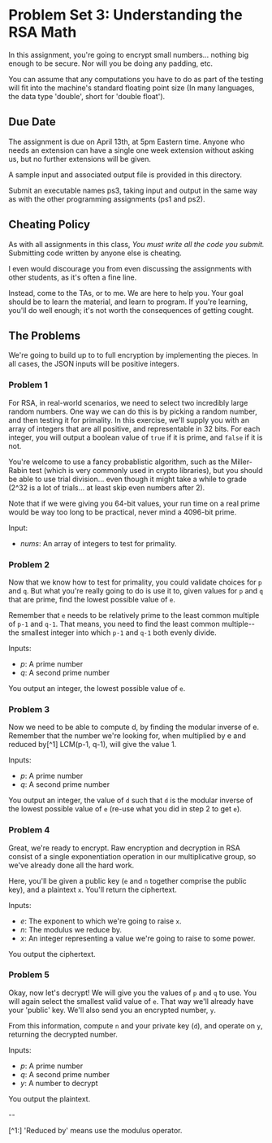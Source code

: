 # Problem Set 3: Understanding the RSA Math
In this assignment, you're going to encrypt small numbers... nothing big enough to be secure. Nor will you be doing any padding, etc.

You can assume that any computations you have to do as part of the testing will fit into the machine's standard floating point size (In many languages, the data type 'double', short for 'double float').

## Due Date
The assignment is due on April 13th, at 5pm Eastern time. Anyone who needs an extension can have a single one week extension without asking us, but no further extensions will be given.

A sample input and associated output file is provided in this directory.

Submit an executable names ps3, taking input and output in the same way as with the other programming assignments (ps1 and ps2).

## Cheating Policy

As with all assignments in this class, *You must write all the code
you submit.* Submitting code written by anyone else is cheating.

I even would discourage you from even discussing the assignments with
other students, as it's often a fine line.

Instead, come to the TAs, or to me. We are here to help you. Your goal
should be to learn the material, and learn to program. If you're
learning, you'll do well enough; it's not worth the consequences of
getting cought.

## The Problems
We're going to build up to to full encryption by implementing the pieces.  In all cases, the JSON inputs will be positive integers.

### Problem 1

For RSA, in real-world scenarios, we need to select two incredibly large random numbers. One way we can do this is by picking a random number, and then testing it for primality. In this exercise, we'll supply you with an array of integers that are all positive, and representable in 32 bits. For each integer, you will output a boolean value of `true` if it is prime, and `false` if it is not.

You're welcome to use a fancy probablistic algorithm, such as the Miller-Rabin test (which is very commonly used in crypto libraries), but you should be able to use trial division... even though it might take a while to grade (2^32 is a lot of trials... at least skip even numbers after 2).

Note that if we were giving you 64-bit values, your run time on a real prime would be way too long to be practical, never mind a 4096-bit prime.

Input:
- *nums*: An array of integers to test for primality.

### Problem 2

Now that we know how to test for primality, you could validate choices for `p` and `q`. But what you're really going to do is use it to, given values for `p` and `q` that are prime, find the lowest possible value of `e`.

Remember that `e` needs to be relatively prime to the least common multiple of `p-1` and `q-1`.  That means, you need to find the least common multiple-- the smallest integer into which `p-1` and `q-1` both evenly divide.

Inputs:
- *p*: A prime number
- *q*: A second prime number

You output an integer, the lowest possible value of `e`.

### Problem 3

Now we need to be able to compute d, by finding the modular inverse of e. Remember that the number we're looking for, when multiplied by e and reduced by[^1] LCM(p-1, q-1), will give the value 1.

Inputs:
- *p*: A prime number
- *q*: A second prime number

You output an integer, the value of `d` such that `d` is the modular inverse of the lowest possible value of `e` (re-use what you did in step 2 to get `e`).

### Problem 4

Great, we're ready to encrypt. Raw encryption and decryption in RSA consist of a single exponentiation operation in our multiplicative group, so we've already done all the hard work.

Here, you'll be given a public key (`e` and `n` together comprise the public key), and a plaintext `x`.  You'll return the ciphertext.

Inputs:
- *e*: The exponent to which we're going to raise `x`.
- *n*: The modulus we reduce by.
- *x*: An integer representing a value we're going to raise to some power.

You output the ciphertext.

### Problem 5
Okay, now let's decrypt!  We will give you the values of `p` and `q` to use.  You will again select the smallest valid value of `e`. That way we'll already have your 'public' key.  We'll also send you an encrypted number, `y`.

From this information, compute `n` and your private key (`d`), and operate on `y`, returning the decrypted number.

Inputs:
- *p*: A prime number
- *q*: A second prime number
- *y*: A number to decrypt

You output the plaintext.

--


[^1:] 'Reduced by' means use the modulus operator.